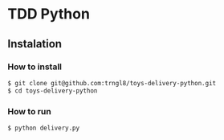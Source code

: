 # TDD Python 

## Instalation 

### How to install

```bash
$ git clone git@github.com:trngl8/toys-delivery-python.git
$ cd toys-delivery-python
```

### How to run

```bash
$ python delivery.py
```


